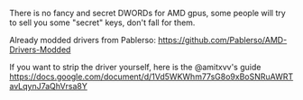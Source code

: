 There is no fancy and secret DWORDs for AMD gpus, some people will try to sell you some "secret" keys, don't fall for them.

Already modded drivers from Pablerso: https://github.com/Pablerso/AMD-Drivers-Modded

If you want to strip the driver yourself, here is the @amitxvv's guide https://docs.google.com/document/d/1Vd5WKWhm77sG8o9xBoSNRuAWRTavLqynJ7aQhVrsa8Y
